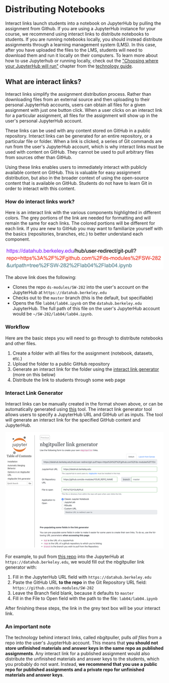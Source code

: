 # Distributing Notebooks

Interact links launch students into a notebook on JupyterHub by pulling the assignment from Github. If you are using a JupyterHub instance for your course,  we recommend using interact links to distribute notebooks to students. If you are running notebooks locally, you should instead distribute assignments through a learning management system (LMS). In this case, after you have uploaded the files to the LMS, students will need to download them and run it locally on their computers. To learn more about how to use Jupyterhub or running locally, check out the ["Choosing where your JupyterHub will run"](https://ucbds-infra.github.io/ds-course-infra-guide/jupyterhub/choosing_cloud.html) chapter from the [technology guide](https://ucbds-infra.github.io/ds-course-infra-guide/intro.html).

## What are interact links?

Interact links simplify the assignment distribution process. Rather than downloading files from an external source and then uploading to their personal JupyterHub accounts, users can obtain all files for a given assignment with just one button click. When a user clicks on an interact link for a particular assignment, all files for the assignment will show up in the user's personal JupyterHub account.

These links can be used with any content stored on GitHub in a public repository. Interact links can be generated for an entire repository, or a particular file or folder. When a link is clicked, a series of Git commands are run from the user's JupyterHub account, which is why interact links must be used with content on GitHub. They cannot be used to pull arbitrary files from sources other than GitHub.

Using these links enables users to immediately interact with publicly available content on GitHub. This is valuable for easy assignment distribution, but also in the broader context of using the open-source content that is available on GitHub. Students do not have to learn Git in order to interact with this content.

### How do interact links work?

Here is an interact link with the various components highlighted in different colors. The grey portions of the link are needed for formatting and will remain the same for each links. The colored portions will be different for each link. If you are new to GitHub you may want to familiarize yourself with the basics \(repositories, branches, etc.\) to better understand each component.

![link components](link-components.png)

The above link does the following:

* Clones the repo `ds-modules/SW-282` into the user's account on the JupyterHub at `https://datahub.berkeley.edu`
* Checks out to the `master` branch (this is the default, but specifiable)
* Opens the file `lab04/lab04.ipynb` on the `datahub.berkeley.edu` JupyterHub. The full path of this file on the user's JupyterHub account would be `~/SW-282/lab04/lab04.ipynb`.

### Workflow

Here are the basic steps you will need to go through to distribute notebooks and other files.

1. Create a folder with all files for the assignment \(notebook, datasets, etc.\)
2. Upload the folder to a public GitHub repository
3. Generate an interact link for the folder using the [interact link generator](http://nbgitpuller.link/) (more on this below)
4. Distribute the link to students through some web page

### Interact Link Generator

Interact links can be manually created in the format shown above, or can be automatically generated using [this](http://nbgitpuller.link/) tool. The interact link generator tool allows users to specify a JupyterHub URL and GitHub url as inputs. The tool will generate an interact link for the specified GitHub content and JupyterHub.

![nbgitpuller](nbgitpuller.png)

For example, to pull from [this repo](https://github.com/ds-modules/SW-282/tree/master/lab04/lab04.ipynb) into the JupyterHub at `https://datahub.berkeley.edu`, we would fill out the nbgitpuller link generator with:

1. Fill in the JupyterHub URL field with `https://datahub.berkeley.edu`
2. Paste the GitHub URL **to the repo** in the Git Repository URL field: `https://github.com/ds-modules/SW-282`
3. Leave the Branch field blank, because it defaults to `master`
4. Fill in the File to Open field with the path to the file: `lab04/lab04.ipynb`

After finishing these steps, the link in the grey text box will be your interact link.

### An important note

The technology behind interact links, called nbgitpuller, pulls _all files_ from a repo into the user's JuypterHub account. This means that **you should not store unfinished materials and answer keys in the same repo as published assignments**. Any interact link for a published assignment would also distribute the unfinished materials and answer keys to the students, which you probably do not want. Instead, **we recommend that you use a public repo for published assignments and a private repo for unfinished materials and answer keys**.
